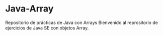 # Java-Array
Repositorio de prácticas de Java con Arrays
Bienvenido al reprositorio de ejercicios de Java SE con objetos Array.
